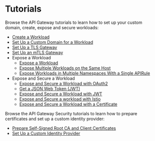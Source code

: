 # Tutorials

Browse the API Gateway tutorials to learn how to set up your custom domain, create, expose and secure workloads:

- [Create a Workload](./01-00-create-workload.md)
- [Set Up a Custom Domain for a Workload](./01-10-setup-custom-domain-for-workload.md)
- [Set Up a TLS Gateway](./01-20-set-up-tls-gateway.md)
- [Set Up an mTLS Gateway](./01-30-set-up-mtls-gateway.md)
- Expose a Workload
  - [Expose a Workload](./01-40-expose-workload/01-40-expose-workload-apigateway.md)
  - [Expose Multiple Workloads on the Same Host](./01-40-expose-workload/01-41-expose-multiple-workloads.md)
  - [Expose Workloads in Multiple Namespaces With a Single APIRule](./01-40-expose-workload/01-42-expose-workloads-multiple-namespaces.md)
- Expose and Secure a Workload
  - [Expose and Secure a Workload with OAuth2](./01-50-expose-and-secure-a-workload/01-50-expose-and-secure-workload-oauth2.md)
  - [Get a JSON Web Token (JWT)](./01-50-expose-and-secure-a-workload/01-51-get-jwt.md)
  - [Expose and Secure a Workload with JWT](./01-50-expose-and-secure-a-workload/01-52-expose-and-secure-workload-jwt.md)
  - [Expose and Secure a workload with Istio](./01-50-expose-and-secure-a-workload/01-53-expose-and-secure-workload-istio.md)
  - [Expose and Secure a Workload with a Certificate](./01-50-expose-and-secure-a-workload/01-54-expose-and-secure-workload-with-certificate.md)

Browse the API Gateway Security tutorials to learn how to prepare certificates and set up a custom identity provider:

- [Prepare Self-Signed Root CA and Client Certificates](./01-60-security/01-61-mtls-selfsign-client-certicate.md)
- [Set Up a Custom Identity Provider](./01-60-security/01-62-set-up-idp.md)